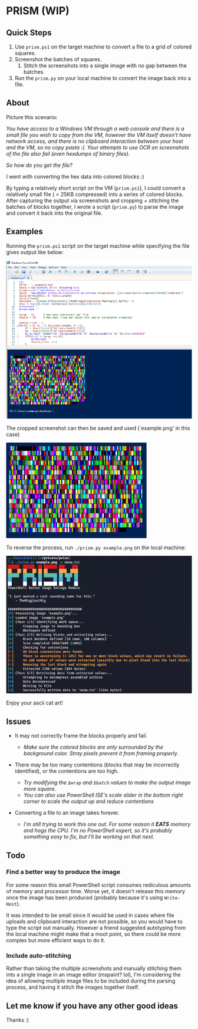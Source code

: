 # PRISM (WIP)
## Quick Steps
1) Use `prism.ps1` on the target machine to convert a file to a grid of colored squares.
2) Screenshot the batches of squares.
    1) Stitch the screenshots into a single image with no gap between the batches.
4) Run the `prism.py` on your local machine to convert the image back into a file.

## About
Picture this scenario:

*You have access to a Windows VM through a web console and there is a small file you wish to copy from the VM, however the VM itself doesn't have network access, and there is no clipboard interaction between your host and the VM, so no copy pasta :(.
Your attempts to use OCR on screenshots of the file also fail (even hexdumps of binary files).*

*So how do you get the file?*

I went with converting the hex data into colored blocks :)

By typing a relatively short script on the VM (`prism.ps1`), I could convert a relatively small file ( < 25KB compressed) into a series of colored blocks.
After capturing the output via screenshots and cropping + stitching the batches of blocks together, I wrote a script (`prism.py`) to parse the image and convert it back into the original file.

## Examples
Running the `prism.ps1` script on the target machine while specifying the file gives output like below:

![How the output looks after running the powershell script](screenshot.png)

The cropped screenshot can then be saved and used (`example.png' in this case)

![The contents of example.png](example.png)

To reverse the process, run `./prism.py example.png` on the local machine:

![Reversing the process and converting the image back into a file](screenshot2.png)

Enjoy your ascii cat art!

## Issues
* It may not correctly frame the blocks properly and fail.
  * *Make sure the colored blocks are only surrounded by the background color. Stray pixels prevent it from framing properly.*

* There may be too many contentions (blocks that may be incorrectly identified), or the contentions are too high.
  * *Try modifying the `$wrap` and `$batch` values to make the output image more square.*
  * *You can also use PowerShell ISE's scale slider in the bottom right corner to scale the output up and reduce contentions*

* Converting a file to an image takes forever.
  * *I'm still trying to work this one out. For some reason it **EATS** memory and hogs the CPU. I'm no PowerShell expert, so it's probably something easy to fix, but I'll be working on that next.*
 
## Todo
### Find a better way to produce the image
For some reason this small PowerShell script consumes rediculous amounts of memory and processor time. Worse yet, it doesn't release this memory once the image has been produced (probably because it's using `Write-Host`).

It was intended to be small since it would be used in cases where file uploads and clipboard interaction are not possible, so you would have to type the script out manually. However a friend suggested autotyping from the local machine might make that a moot point, so there could be more complex but more efficient ways to do it.

### Include auto-stitching
Rather than taking the multiple screenshots and manually stitching them into a single image in an image editor (mspaint? lol), I'm considering the idea of allowing multiple image files to be included during the parsing process, and having it stitch the images together itself.

## Let me know if you have any other good ideas
Thanks :)

